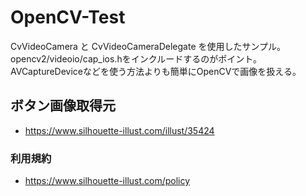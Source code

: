 # OpenCV-Test

 CvVideoCamera と CvVideoCameraDelegate を使用したサンプル。
 opencv2/videoio/cap_ios.hをインクルードするのがポイント。
 AVCaptureDeviceなどを使う方法よりも簡単にOpenCVで画像を扱える。

## ボタン画像取得元
 - https://www.silhouette-illust.com/illust/35424
### 利用規約
  - https://www.silhouette-illust.com/policy
